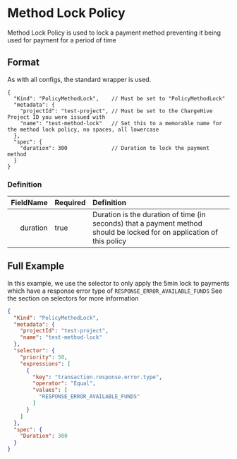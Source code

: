 # Method Lock Policy
Method Lock Policy is used to lock a payment method preventing it being used for payment for a period of time

## Format
As with all configs, the standard wrapper is used.

```json5
{
  "Kind": "PolicyMethodLock",    // Must be set to "PolicyMethodLock"
  "metadata": {
    "projectId": "test-project", // Must be set to the ChargeHive Project ID you were issued with
    "name": "test-method-lock"   // Set this to a memorable name for the method lock policy, no spaces, all lowercase
  },
  "spec": {
    "duration": 300              // Duration to lock the payment method
  }
}

```
### Definition
FieldName | Required | Definition 
---:|---|:---
duration|true|Duration is the duration of time (in seconds) that a payment method should be locked for on application of this policy


## Full Example

In this example, we use the selector to only apply the 5min lock to payments which have a response error type of `RESPONSE_ERROR_AVAILABLE_FUNDS`
See the section on selectors for more information

```json
{
  "Kind": "PolicyMethodLock",
  "metadata": {
    "projectId": "test-project",
    "name": "test-method-lock"
  },
  "selector": {
    "priority": 50,
    "expressions": [
      {
        "key": "transaction.response.error.type",
        "operator": "Equal",
        "values": [
          "RESPONSE_ERROR_AVAILABLE_FUNDS"
        ]
      }
    ]
  },
  "spec": {
    "Duration": 300
  }
}
```